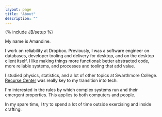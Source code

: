 ```yaml
---
layout: page
title: "About"
description: ""
---
```

{% include JB/setup %}

My name is Amandine.

I work on reliability at Dropbox. Previously, I was a software engineer on databases, developer tooling and delivery for desktop, and on the desktop client itself. I like making things more functional: better abstracted code, more reliable systems, and processes and tooling that add value. 

I studied physics, statistics, and a lot of other topics at Swarthmore College. [Recurse Center](www.recurse.com) was really key to my transition into tech. 

I'm interested in the rules by which complex systems run and their emergent properties. This applies to both computers and people.

In my spare time, I try to spend a lot of time outside exercising and inside crafting.
